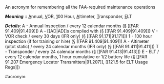 An acronym for remembering all the FAA-required maintenance operations

***Meaning*** :: <u>A</u>nnual, <u>V</u>OR, <u>1</u>00 Hour, <u>A</u>ltimeter, <u>T</u>ransponder, <u>E</u>LT

***Details***:
A - Annual Inspection / every 12 calendar months (§ [[FAR 91.409|91.409]])
A - [[AD|AD]]s complied with (§ [[FAR 91.409|91.409]])
V - VOR check / every 30 days (IFR only) (§ [[FAR 91.171|91.171]])
1 - 100 hour inspection (if for training or hire) (§ [[FAR 91.409|91.409]])
A - Altimeter (pitot static) / every 24 calendar months (IFR only) (§ [[FAR 91.411|91.411]])
T - Transponder / every 24 calendar months (§ [[FAR 91.413|91.413]])
E - ELT / every 12 calendar months, 1 hour cumulative or 1/2 battery life (§ [[FAR 91.207 Emergency Locator Transmitters|91.207]], [[121.5 for ELT Usage Regs]])

#acronym



